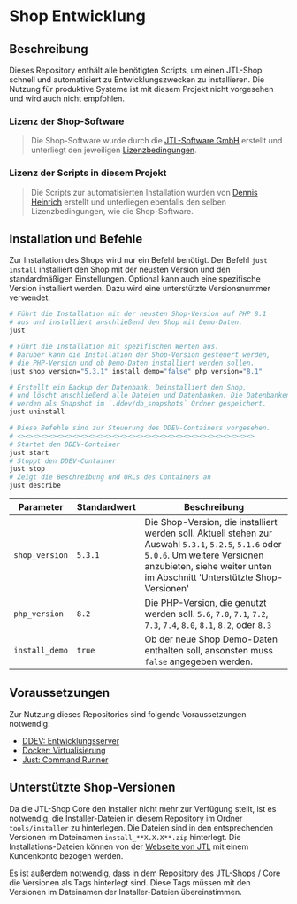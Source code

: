 # Shop Entwicklung

## Beschreibung

Dieses Repository enthält alle benötigten Scripts, um einen JTL-Shop schnell und automatisiert zu Entwicklungszwecken zu installieren. Die Nutzung für produktive Systeme ist mit diesem Projekt nicht vorgesehen und wird auch nicht empfohlen.

### Lizenz der Shop-Software

> Die Shop-Software wurde durch die [JTL-Software GmbH](https://www.jtl-software.de/) erstellt und unterliegt den jeweiligen [Lizenzbedingungen](LICENSE.md).

### Lizenz der Scripts in diesem Projekt

> Die Scripts zur automatisierten Installation wurden von [Dennis Heinrich](https://dennis-heinri.ch) erstellt und unterliegen ebenfalls den selben Lizenzbedingungen, wie die Shop-Software.

## Installation und Befehle

Zur Installation des Shops wird nur ein Befehl benötigt. Der Befehl `just install` installiert den Shop mit der neusten Version und den standardmäßigen Einstellungen. Optional kann auch eine spezifische Version installiert werden. Dazu wird eine unterstützte Versionsnummer verwendet.

```bash
# Führt die Installation mit der neusten Shop-Version auf PHP 8.1 
# aus und installiert anschließend den Shop mit Demo-Daten.
just
```

```bash
# Führt die Installation mit spezifischen Werten aus. 
# Darüber kann die Installation der Shop-Version gesteuert werden, 
# die PHP-Version und ob Demo-Daten installiert werden sollen.
just shop_version="5.3.1" install_demo="false" php_version="8.1"
```

```bash
# Erstellt ein Backup der Datenbank, Deinstalliert den Shop,  
# und löscht anschließend alle Dateien und Datenbanken. Die Datenbanken
# werden als Snapshot im `.ddev/db_snapshots` Ordner gespeichert.
just uninstall
```

```bash
# Diese Befehle sind zur Steuerung des DDEV-Containers vorgesehen.
# <><><><><><><><><><><><><><><><><><><><><><><><><><><><><><>
# Startet den DDEV-Container
just start
# Stoppt den DDEV-Container 
just stop 
# Zeigt die Beschreibung und URLs des Containers an
just describe 
```

| Parameter | Standardwert | Beschreibung |
| --- | --- | --- |
| `shop_version` | `5.3.1` | Die Shop-Version, die installiert werden soll. Aktuell stehen zur Auswahl `5.3.1`, `5.2.5`, `5.1.6` oder `5.0.6`. Um weitere Versionen anzubieten, siehe weiter unten im Abschnitt 'Unterstützte Shop-Versionen' |
| `php_version` | `8.2` | Die PHP-Version, die genutzt werden soll. `5.6`, `7.0`, `7.1`, `7.2`, `7.3`, `7.4`, `8.0`, `8.1`, `8.2`, oder `8.3` |
| `install_demo` | `true` | Ob der neue Shop Demo-Daten enthalten soll, ansonsten muss `false` angegeben werden. |

## Voraussetzungen

Zur Nutzung dieses Repositories sind folgende Voraussetzungen notwendig:

- [DDEV: Entwicklungsserver](https://ddev.readthedocs.io/en/stable/)
- [Docker: Virtualisierung](https://www.docker.com/)
- [Just: Command Runner](https://just.systems/)

## Unterstützte Shop-Versionen

Da die JTL-Shop Core den Installer nicht mehr zur Verfügung stellt, ist es notwendig, die Installer-Dateien in diesem Repository im Ordner `tools/installer` zu hinterlegen. Die Dateien sind in den entsprechenden Versionen im Dateinamen `install_**X.X.X**.zip` hinterlegt. Die Installations-Dateien können von der [Webseite von JTL](https://www.jtl-software.de/) mit einem Kundenkonto bezogen werden.

Es ist außerdem notwendig, dass in dem Repository des JTL-Shops / Core die Versionen als Tags hinterlegt sind. Diese Tags müssen mit den Versionen im Dateinamen der Installer-Dateien übereinstimmen.
